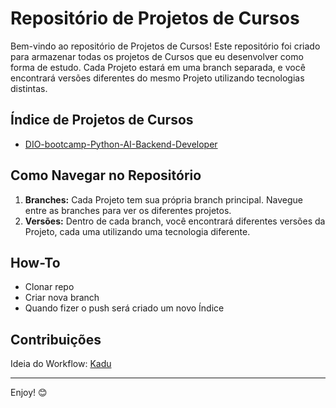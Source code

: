 # Repositório de Projetos de Cursos

Bem-vindo ao repositório de Projetos de Cursos! Este repositório foi criado para armazenar todas os projetos de Cursos que eu desenvolver como forma de estudo. Cada Projeto estará em uma branch separada, e você encontrará versões diferentes do mesmo Projeto utilizando tecnologias distintas.

## Índice de Projetos de Cursos

- [DIO-bootcamp-Python-AI-Backend-Developer](https://github.com/samuk10/coursesProjects/tree/DIO-bootcamp-Python-AI-Backend-Developer)

## Como Navegar no Repositório

1. **Branches:** Cada Projeto tem sua própria branch principal. Navegue entre as branches para ver os diferentes projetos.
2. **Versões:** Dentro de cada branch, você encontrará diferentes versões da Projeto, cada uma utilizando uma tecnologia diferente.
## How-To

- Clonar repo
- Criar nova branch
- Quando fizer o push será criado um novo Índice
## Contribuições

Ideia do Workflow: [Kadu](https://www.tabnews.com.br/Kadu/automatizacao-inteligente-no-github-mantendo-seu-readme-sempre-atualizado)

---

Enjoy! 😊
